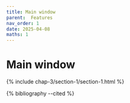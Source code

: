 ```yaml
---
title: Main window
parent:  Features
nav_order: 1
date: 2025-04-08
maths: 1
---
```


# Main window

{% include chap-3/section-1/section-1.html %}

{% bibliography --cited %}

